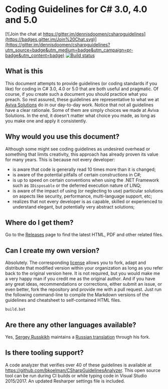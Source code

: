 Coding Guidelines for C# 3.0, 4.0 and 5.0
================

[![Join the chat at https://gitter.im/dennisdoomen/csharpguidelines](https://badges.gitter.im/Join%20Chat.svg)](https://gitter.im/dennisdoomen/csharpguidelines?utm_source=badge&utm_medium=badge&utm_campaign=pr-badge&utm_content=badge)
[![Build status](https://ci.appveyor.com/api/projects/status/abdiejvl9jp9h60l?svg=true)](https://ci.appveyor.com/project/dennisdoomen/csharpguidelines)

## What is this
This document attempts to provide guidelines (or coding standards if you like) for coding in C# 3.0, 4.0 or 5.0 that are both useful and pragmatic. Of course, if you create such a document you should practice what you preach. So rest assured, these guidelines are representative to what we at [Aviva Solutions](http://www.avivasolutions.nl) do in our day-to-day work. Notice that not all guidelines have a clear rationale. Some of them are simply choices we made at Aviva Solutions. In the end, it doesn't matter what choice you made, as long as you make one and apply it consistently.

## Why would you use this document?
Although some might see coding guidelines as undesired overhead or something that limits creativity, this approach has already proven its value for many years. This is because not every developer:

- is aware that code is generally read 10 times more than it is changed;
- is aware of the potential pitfalls of certain constructions in C#;
- is up to speed on certain conventions when using the .NET Framework such as `IDisposable` or the deferred execution nature of LINQ;
- is aware of the impact of using (or neglecting to use) particular solutions on aspects like security, performance, multi-language support, etc;
- realizes that not every developer is as capable, skilled or experienced to understand elegant, but potentially very abstract solutions;

## Where do I get them?
Go to the [Releases](https://github.com/dennisdoomen/CSharpGuidelines/releases) page to find the latest HTML, PDF and other related files.

## Can I create my own version?
Absolutely. The corresponding [license](https://github.com/dennisdoomen/CSharpGuidelines/blob/master/LICENSE.md) allows you to fork, adapt and distribute that modified version within your organization as long as you refer back to the original version here. It is not required, but you would make me a very happy man if you credit me as the original author. And if you have any great ideas, recommendations or corrections, either submit an issue, or even better, fork the repository and provide me with a pull request. Just run the following command-line to compile the Markdown versions of the guidelines and cheatsheet to self-contained HTML files.

  `build.bat`
## Are there any other languages available?
Yes, [Sergey Russkikh](https://twitter.com/Russkikh_Sergey) maintains a [Russian translation](https://github.com/SergeyRusskih/CSharpGuidelines.Russian) through his fork.

## Is there tooling support?
A code analyzer that verifies over 40 of these guidelines is available at https://github.com/bkoelman/CSharpGuidelinesAnalyzer. This open source tool can be run during CI builds or while typing code in Visual Studio 2015/2017. An updated Resharper settings file is included.
